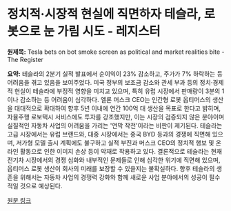 # 정치적·시장적 현실에 직면하자 테슬라, 로봇으로 눈 가림 시도 - 레지스터

**원제목:** Tesla bets on bot smoke screen as political and market realities bite - The Register

**요약:** 테슬라의 2분기 실적 발표에서 순이익이 23% 감소하고, 주가가 7% 하락하는 등 어려움을 겪고 있음을 보여주었다.  미국 정부의 보조금 감소와 관세 부과 등의 정치·경제적 현실이 테슬라에 부정적 영향을 미치고 있으며, 특히 유럽 시장에서 판매량이 3분의 1이나 감소하는 등 어려움이 심각하다.  엘론 머스크 CEO는 인간형 로봇 옵티머스의 생산을 대대적으로 확대하여 향후 5년 이내에 연간 100억 대 생산을 목표로 한다고 밝히며,  자율주행 로보택시 서비스에도 투자를 강조했지만, 이는 시장의 검증되지 않은 분야이며 실질적인 자동차 사업의 어려움을 가리는 '연막 작전'이라는 비판이 제기된다.  테슬라는 고급 시장에서는 유럽 브랜드와, 대중 시장에서는 중국 BYD 등과의 경쟁에 직면해 있으며,  저가형 모델 출시 계획에도 불구하고  실적 부진과  머스크 CEO의 정치적 행보 및 온라인 활동으로 인한 이미지 손상 등이 악재로 작용하고 있다.  결론적으로 테슬라는 현재 전기차 시장에서의 경쟁 심화와 내부적인 문제들로 인해  심각한 위기에 직면해 있으며, 옵티머스 로봇 생산이  회사의 미래를 보장할 수 있을지는 불확실하다.  향후 테슬라의 생존을 위해서는  자동차 사업의 경쟁력 강화와 함께  새로운 사업 분야에서의 성공이 필수적일 것으로 예상된다.

[원문 링크](https://www.theregister.com/2025/07/24/opinion_q2_tesla_bets_on_bot_smoke/)
